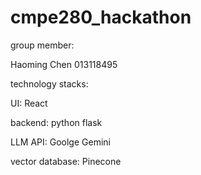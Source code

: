 # cmpe280_hackathon

group member: 

Haoming Chen 013118495

technology stacks:

UI: 
React

backend: 
python flask

LLM API: 
Goolge Gemini

vector database: 
Pinecone
